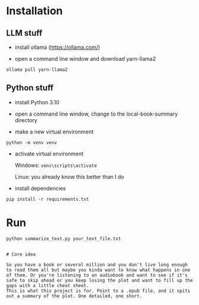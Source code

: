 # Installation

## LLM stuff

- install ollama (https://ollama.com/)

- open a command line window and download yarn-llama2

```ollama pull yarn-llama2```


## Python stuff

- install Python 3.10

- open a command line window, change to the local-book-summary directory

- make a new virtual environment

``` python -m venv venv ```

- activate virtual environment

    Windows: ``` venv\scripts\activate ```

    Linux: you already know this better than I do

- install dependencies

``` pip install -r requirements.txt ```


# Run

``` python summarize_text.py your_text_file.txt ```

``````

# Core idea

So you have a book or several million and you don't live long enough to read them all but maybe you kinda want to know what happens in one of them. Or you're listening to an audiobook and want to see if it's safe to skip ahead or you keep losing the plot and want to fill up the gaps with a little cheat sheet.
This is what this project is for. Point to a .epub file, and it spits out a summary of the plot. One detailed, one short.